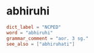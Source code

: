 # abhiruhi

``` toml
dict_label = "NCPED"
word = "abhiruhi"
grammar_comment = "aor. 3 sg."
see_also = ["abhiruhati"]
```

